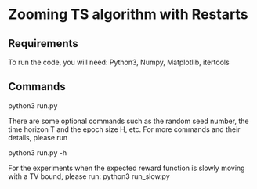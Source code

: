 # Zooming TS algorithm with Restarts

## Requirements

To run the code, you will need:
Python3, Numpy, Matplotlib, itertools

## Commands

python3 run.py 

There are some optional commands such as the random seed number, the time horizon T and the epoch size H, etc. For more commands and their details, please run 

python3 run.py -h


For the experiments when the expected reward function is slowly moving with a TV bound, please run: python3 run_slow.py
